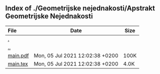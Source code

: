 ## Index of ./Geometrijske nejednakosti/Apstrakt Geometrijske Nejednakosti

File | Date | Size
:--- | --- | ---
[.](.) | |
[..](..) | |
[main.pdf](main.pdf) | Mon, 05 Jul 2021 12:02:38 +0200 | 100K
[main.tex](main.tex) | Mon, 05 Jul 2021 12:02:38 +0200 | 4.0K
